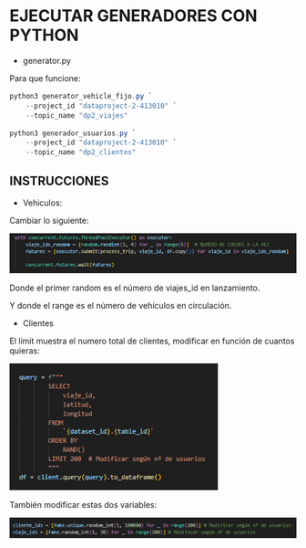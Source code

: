 # EJECUTAR GENERADORES CON PYTHON

- generator.py

Para que funcione:

```powershell
python3 generator_vehicle_fijo.py `
    --project_id "dataproject-2-413010" `
    --topic_name "dp2_viajes"
```

```powershell
python3 generador_usuarios.py `
    --project_id "dataproject-2-413010" `
    --topic_name "dp2_clientes"
```

## INSTRUCCIONES

- Vehiculos:

Cambiar lo siguiente:

![Alt text](../img/vec.png)

Donde el primer random es el número de viajes_id en lanzamiento.

Y donde el range es el número de vehículos en circulación.

- Clientes

El limit muestra el numero total de clientes, modificar en función de cuantos quieras:

![Alt text](../img/clil.png)

También modificar estas dos variables:

![Alt text](../img/clir.png)
